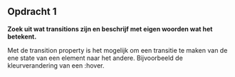 ## Opdracht 1

**Zoek uit wat transitions zijn en beschrijf met eigen woorden wat het betekent.**

Met de transition property is het mogelijk om een transitie te maken van de ene state van een element naar het andere. Bijvoorbeeld de kleurverandering van een :hover.
